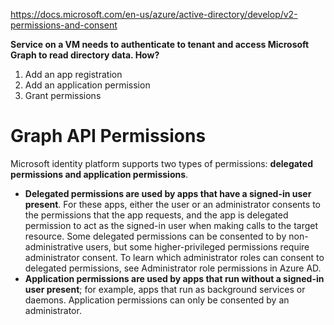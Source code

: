 https://docs.microsoft.com/en-us/azure/active-directory/develop/v2-permissions-and-consent

**Service on a VM needs to authenticate to tenant and access Microsoft Graph to read directory data. How?**
1. Add an app registration
2. Add an application permission
3. Grant permissions

# Graph API Permissions

Microsoft identity platform supports two types of permissions: **delegated permissions and application permissions**.
- **Delegated permissions are used by apps that have a signed-in user present**. For these apps, either the user or an administrator consents to the permissions that the app requests, and the app is delegated permission to act as the signed-in user when making calls to the target resource. Some delegated permissions can be consented to by non-administrative users, but some higher-privileged permissions require administrator consent. To learn which administrator roles can consent to delegated permissions, see Administrator role permissions in Azure AD.
- **Application permissions are used by apps that run without a signed-in user present**; for example, apps that run as background services or daemons. Application permissions can only be consented by an administrator.
